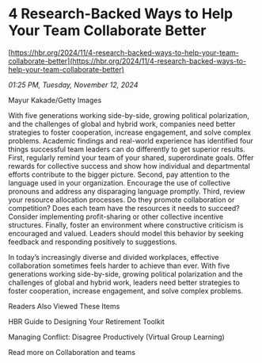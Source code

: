 # 4 Research-Backed Ways to Help Your Team Collaborate Better

[https://hbr.org/2024/11/4-research-backed-ways-to-help-your-team-collaborate-better](https://hbr.org/2024/11/4-research-backed-ways-to-help-your-team-collaborate-better)

*01:25 PM, Tuesday, November 12, 2024*

Mayur Kakade/Getty Images

With five generations working side-by-side, growing political polarization, and the challenges of global and hybrid work, companies need better strategies to foster cooperation, increase engagement, and solve complex problems. Academic findings and real-world experience has identified four things successful team leaders can do differently to get superior results. First, regularly remind your team of your shared, superordinate goals. Offer rewards for collective success and show how individual and departmental efforts contribute to the bigger picture. Second, pay attention to the language used in your organization. Encourage the use of collective pronouns and address any disparaging language promptly. Third, review your resource allocation processes. Do they promote collaboration or competition? Does each team have the resources it needs to succeed? Consider implementing profit-sharing or other collective incentive structures. Finally, foster an environment where constructive criticism is encouraged and valued. Leaders should model this behavior by seeking feedback and responding positively to suggestions.

In today’s increasingly diverse and divided workplaces, effective collaboration sometimes feels harder to achieve than ever. With five generations working side-by-side, growing political polarization and the challenges of global and hybrid work, leaders need better strategies to foster cooperation, increase engagement, and solve complex problems.

Readers Also Viewed These Items

HBR Guide to Designing Your Retirement Toolkit

Managing Conflict: Disagree Productively (Virtual Group Learning)

Read more on Collaboration and teams


